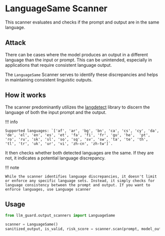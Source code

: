 # LanguageSame Scanner

This scanner evaluates and checks if the prompt and output are in the same language.

## Attack

There can be cases where the model produces an output in a different language than the input or prompt. This can be unintended, especially in applications that require consistent language output.

The `LanguageSame` Scanner serves to identify these discrepancies and helps in maintaining consistent linguistic outputs.

## How it works

The scanner predominantly utilizes the [langdetect](https://github.com/Mimino666/langdetect) library to discern the language of both the input prompt and the output.

!!! info

    Supported languages: `['af', 'ar', 'bg', 'bn', 'ca', 'cs', 'cy', 'da', 'de', 'el', 'en', 'es', 'et', 'fa', 'fi', 'fr', 'gu', 'he',  'pt', 'ro', 'ru', 'sk', 'sl', 'so', 'sq', 'sv', 'sw', 'ta', 'te', 'th', 'tl', 'tr', 'uk', 'ur', 'vi', 'zh-cn', 'zh-tw']`.

It then checks whether both detected languages are the same. If they are not, it indicates a potential language discrepancy.

!!! note

    While the scanner identifies language discrepancies, it doesn't limit or enforce any specific language sets. Instead, it simply checks for language consistency between the prompt and output. If you want to enforce languages, use Language scanner

## Usage

```python
from llm_guard.output_scanners import LanguageSame

scanner = LanguageSame()
sanitized_output, is_valid, risk_score = scanner.scan(prompt, model_output)
```
